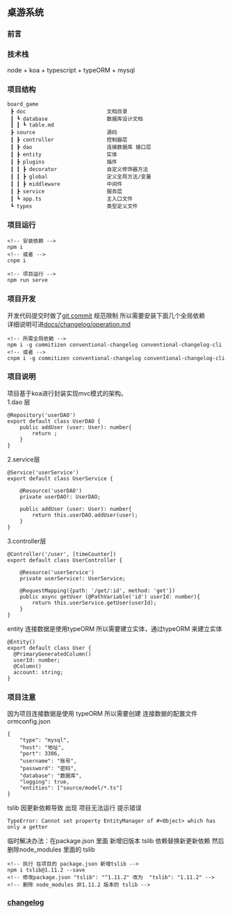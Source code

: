 ## 桌游系统

### 前言

### 技术栈
node + koa + typescript + typeORM + mysql

### 项目结构
```
board_game    
 ┣ doc                          文档目录
 ┃ ┗ database                   数据库设计文档
 ┃ ┃ ┗ table.md
 ┣ source                       源码
 ┃ ┣ controller                 控制器层
 ┃ ┣ dao                        连接数据库 接口层
 ┃ ┣ entity                     实体
 ┃ ┣ plugins                    插件
 ┃ ┃ ┣ decorator                自定义修饰器方法
 ┃ ┃ ┣ global                   定义全局方法/变量
 ┃ ┃ ┣ middleware               中间件
 ┃ ┣ service                    服务层
 ┃ ┗ app.ts                     主入口文件
 ┗ types                        类型定义文件
 ```
### 项目运行
```
<!-- 安装依赖 -->
npm i 
<!-- 或者 -->
cnpm i

<!-- 项目运行 -->
npm run serve 

```
### 项目开发
开发代码提交时做了[git commit](./docs/changelog/operation.md) 规范限制 所以需要安装下面几个全局依赖  
详细说明可进[docs/changelog/operation.md](./docs/changelog/operation.md)
```
<!-- 所需全局依赖 -->
npm i -g commitizen conventional-changelog conventional-changelog-cli
<!-- 或者 -->
cnpm i -g commitizen conventional-changelog conventional-changelog-cli
```
### 项目说明
项目基于koa进行封装实现mvc模式的架构。  
1.dao 层
```
@Repository('userDAO')
export default class UserDAO {
    public addUser (user: User): number{
        return ;
    }
}
```
2.service层
```
@Service('userService')
export default class UserService {

    @Resource('userDAO')
    private userDAO!: UserDAO;

    public addUser (user: User): number{
        return this.userDAO.addUser(user);
    }
}
```
3.controller层
```
@Controller('/user', [timeCounter])
export default class UserController {

    @Resource('userService')
    private userService!: UserService;

    @RequestMapping({path: '/get/:id', method: 'get'})
    public async getUser (@PathVariable('id') userId: number){
        return this.userService.getUser(userId);
    }
}

```
entity 连接数据是使用typeORM 所以需要建立实体，通过typeORM 来建立实体
```
@Entity()
export default class User {
  @PrimaryGeneratedColumn()
  userId: number;
  @Column()
  account: string;
}
```


### 项目注意
因为项目连接数据是使用 typeORM 所以需要创建 连接数据的配置文件 ormconfig.json
```
{
    "type": "mysql",
    "host": "地址",
    "port": 3306,
    "username": "账号",
    "password": "密码",
    "database": "数据库",
    "logging": true,
    "entities": ["source/model/*.ts"]
}
``` 
tslib  因更新依赖导致 出现 项目无法运行 提示错误
```
TypeError: Cannot set property EntityManager of #<Object> which has only a getter
```
临时解决办法：在package.json 里面 新增旧版本 tslib 依赖替换新更新依赖
然后删除node_modules 里面的 tslib 
```
<!-- 执行 在项目的 package.json 新增tslib -->
npm i tslib@1.11.2 --save
<!-- 修改package.json "tslib": "^1.11.2" 改为  "tslib": "1.11.2" -->
<!-- 删除 node_modules 非1.11.2 版本的 tslib -->
```

### [changelog](./docs/changelog/CHANGELOG.md)